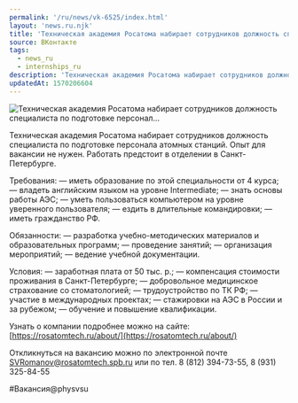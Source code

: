 ```yaml
---
permalink: '/ru/news/vk-6525/index.html'
layout: 'news.ru.njk'
title: 'Техническая академия Росатома набирает сотрудников должность специалиста по подготовке персонал'
source: ВКонтакте
tags:
  - news_ru
  - internships_ru
description: 'Техническая академия Росатома набирает сотрудников должность специалиста по подготовке персонал…'
updatedAt: 1570206604
---
```

![Техническая академия Росатома набирает сотрудников должность специалиста по подготовке персонал…](https://sun9-67.userapi.com/impf/c851428/v851428149/1d6ec5/pzBZA7q-9PE.jpg?size=1280x642&quality=96&proxy=1&sign=6705bc2fc67fb7e0baffb79c90db92ce&c_uniq_tag=aps8r0ddJ6bJOWAzYNbt9r_H9e8V7tsUIwqFfs0TuRk&type=album)

Техническая академия Росатома набирает сотрудников должность специалиста по подготовке персонала атомных станций. Опыт для вакансии не нужен. Работать предстоит в отделении в Санкт-Петербурге.

Требования:
— иметь образование по этой специальности от 4 курса;
— владеть английским языком на уровне Intermediate;
— знать основы работы АЭС;
— уметь пользоваться компьютером на уровне уверенного пользователя;
— ездить в длительные командировки;
— иметь гражданство РФ.

Обязанности:
— разработка учебно-методических материалов и образовательных программ;
— проведение занятий;
— организация мероприятий;
— ведение учебной документации.

Условия:
— заработная плата от 50 тыс. р.;
— компенсация стоимости проживания в Санкт-Петербурге;
— добровольное медицинское страхование со стоматологией;
— трудоустройство по ТК РФ;
— участие в международных проектах;
— стажировки на АЭС в России и за рубежом;
— обучение и повышение квалификации.

Узнать о компании подробнее можно на сайте:
[https://rosatomtech.ru/about/](https://rosatomtech.ru/about/)

Откликнуться на вакансию можно по электронной почте SVRomanov@rosatomtech.spb.ru
или по тел. 8 (812) 394-73-55,
8 (931) 325-84-55

#Вакансия@physvsu
